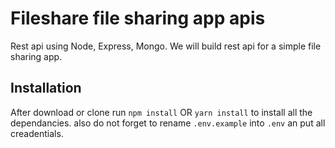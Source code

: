 # Fileshare file sharing app apis

Rest api using Node, Express, Mongo.
We will build rest api for a simple file sharing app.

## Installation

After download or clone run `npm install` OR `yarn install` to install all the dependancies.
also do not forget to rename `.env.example` into `.env` an put all creadentials.
